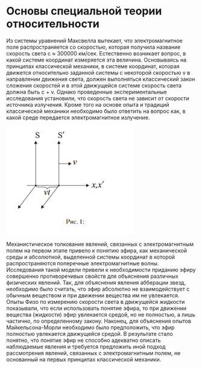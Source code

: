 #  Основы специальной теории относительности

Из системы уравнений Максвелла вытекает, что электромагнитное поле распространяется со скоростью, которая получила название скорость света c ≈ 300000 км/сек. Естественно возникает вопрос, в какой системе координат измеряется эта величина. Основываясь на принципах классической механики, в системе координат, которая движется относительно заданной системы с некоторой скоростью v в направлении движения света, должен выполняться классический закон сложения скоростей и в этой движущейся системе
скорость света должна быть c + v. Однако проведенные экспериментальные исследования установили, что скорость света не зависит от скорости источника излучения. Кроме того на основе опыта и традиций
классической механики необходимо было ответить на вопрос как, в какой среде передается электромагнитное
излучение.

![](img1/Pasted%20image%2020240411113621.png)

Механистическое толкование явлений, связанных с электромагнитным полем на первом этапе привело к понятию эфира, как механической среды и абсолютной, выделенной системы координат в которой распространяются поперечные электромагнитные волны.
Исследования такой модели привели к необходимости приданию эфиру совершенно противоречивых свойств для объяснения различных физических явлений. Так,
для объяснения явления абберации звезд, необходимо было считать, что эфир абсолютно не взаимодействует с обычным веществом и при движении вещества им не увлекается. Опыты Физо по измерению скорости света в движущейся жидкости показывали, что если использовать понятие эфира, то при движении вещества (жидкости) эфир увлекается средой, но не полностью, а лишь частично, по определенному закону. Наконец, для объяснения
опытов Майкельсона-Морли необходимо было предположить, что эфир полностью увлекается движущейся средой. В результате стало понятно, что понятие эфир не способно адекватно описать наблюдаемые явления и требуется предложить иной подход рассмотрения явлений, связанных с электромагнитным полем, не основанный на первых принципах классической механики.